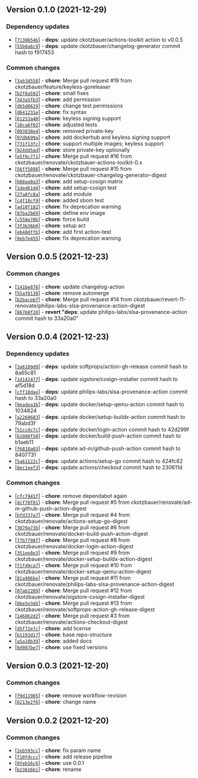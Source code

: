 ## Version 0.1.0 (2021-12-29)

### Dependency updates

* [[`7130654b`](https://github.com/ckotzbauer&#x2F;actions-toolkit/commit/7130654b)] - **deps**: update ckotzbauer&#x2F;actions-toolkit action to v0.0.5
* [[`55b0a6c9`](https://github.com/ckotzbauer&#x2F;actions-toolkit/commit/55b0a6c9)] - **deps**: update ckotzbauer&#x2F;changelog-generator commit hash to f917453

### Common changes

* [[`3ab34558`](https://github.com/ckotzbauer&#x2F;actions-toolkit/commit/3ab34558)] - **chore**: Merge pull request #19 from ckotzbauer&#x2F;feature&#x2F;keyless-goreleaser
* [[`b2f8a592`](https://github.com/ckotzbauer&#x2F;actions-toolkit/commit/b2f8a592)] - **chore**: small fixes
* [[`343a5fb3`](https://github.com/ckotzbauer&#x2F;actions-toolkit/commit/343a5fb3)] - **chore**: add permission
* [[`db5d0629`](https://github.com/ckotzbauer&#x2F;actions-toolkit/commit/db5d0629)] - **chore**: change test permissions
* [[`d641231e`](https://github.com/ckotzbauer&#x2F;actions-toolkit/commit/d641231e)] - **chore**: fix syntax
* [[`61253a40`](https://github.com/ckotzbauer&#x2F;actions-toolkit/commit/61253a40)] - **chore**: keyless signing support
* [[`10ca6f02`](https://github.com/ckotzbauer&#x2F;actions-toolkit/commit/10ca6f02)] - **chore**: adjusted tests
* [[`003038e4`](https://github.com/ckotzbauer&#x2F;actions-toolkit/commit/003038e4)] - **chore**: removed private-key
* [[`97db699a`](https://github.com/ckotzbauer&#x2F;actions-toolkit/commit/97db699a)] - **chore**: add dockerhub and keyless signing support
* [[`731f13fc`](https://github.com/ckotzbauer&#x2F;actions-toolkit/commit/731f13fc)] - **chore**: support multiple images; keyless support
* [[`924dd5ad`](https://github.com/ckotzbauer&#x2F;actions-toolkit/commit/924dd5ad)] - **chore**: store private-key optionally
* [[`e5f8c771`](https://github.com/ckotzbauer&#x2F;actions-toolkit/commit/e5f8c771)] - **chore**: Merge pull request #16 from ckotzbauer&#x2F;renovate&#x2F;ckotzbauer-actions-toolkit-0.x
* [[`56ff5898`](https://github.com/ckotzbauer&#x2F;actions-toolkit/commit/56ff5898)] - **chore**: Merge pull request #15 from ckotzbauer&#x2F;renovate&#x2F;ckotzbauer-changelog-generator-digest
* [[`688aa0a3`](https://github.com/ckotzbauer&#x2F;actions-toolkit/commit/688aa0a3)] - **chore**: add setup-cosign matrix
* [[`1ded61d4`](https://github.com/ckotzbauer&#x2F;actions-toolkit/commit/1ded61d4)] - **chore**: add setup-cosign test
* [[`27a8fc8a`](https://github.com/ckotzbauer&#x2F;actions-toolkit/commit/27a8fc8a)] - **chore**: add module
* [[`c4f18cf9`](https://github.com/ckotzbauer&#x2F;actions-toolkit/commit/c4f18cf9)] - **chore**: added sbom test
* [[`ad18f182`](https://github.com/ckotzbauer&#x2F;actions-toolkit/commit/ad18f182)] - **chore**: fix deprecation warning
* [[`87ba2b69`](https://github.com/ckotzbauer&#x2F;actions-toolkit/commit/87ba2b69)] - **chore**: define env image
* [[`c558e78b`](https://github.com/ckotzbauer&#x2F;actions-toolkit/commit/c558e78b)] - **chore**: force build
* [[`3f3b36b0`](https://github.com/ckotzbauer&#x2F;actions-toolkit/commit/3f3b36b0)] - **chore**: setup act
* [[`eb48dffb`](https://github.com/ckotzbauer&#x2F;actions-toolkit/commit/eb48dffb)] - **chore**: add first action-test
* [[`9eb7e455`](https://github.com/ckotzbauer&#x2F;actions-toolkit/commit/9eb7e455)] - **chore**: fix deprecation warning


## Version 0.0.5 (2021-12-23)

### Common changes

* [[`141be876`](https://github.com/ckotzbauer&#x2F;actions-toolkit/commit/141be876)] - **chore**: update changelog-action
* [[`55af0138`](https://github.com/ckotzbauer&#x2F;actions-toolkit/commit/55af0138)] - **chore**: remove automerge
* [[`b2bace6f`](https://github.com/ckotzbauer&#x2F;actions-toolkit/commit/b2bace6f)] - **chore**: Merge pull request #14 from ckotzbauer&#x2F;revert-11-renovate&#x2F;philips-labs-slsa-provenance-action-digest
* [[`867b8f26`](https://github.com/ckotzbauer&#x2F;actions-toolkit/commit/867b8f26)] - **revert &quot;deps**: update philips-labs&#x2F;slsa-provenance-action commit hash to 33a20a0&quot;


## Version 0.0.4 (2021-12-23)

### Dependency updates

* [[`3a6109d9`](https://github.com/ckotzbauer&#x2F;actions-toolkit/commit/3a6109d9)] - **deps**: update softprops&#x2F;action-gh-release commit hash to 8a65c81
* [[`1d142477`](https://github.com/ckotzbauer&#x2F;actions-toolkit/commit/1d142477)] - **deps**: update sigstore&#x2F;cosign-installer commit hash to af5d18d
* [[`cff18dae`](https://github.com/ckotzbauer&#x2F;actions-toolkit/commit/cff18dae)] - **deps**: update philips-labs&#x2F;slsa-provenance-action commit hash to 33a20a0
* [[`9eadea3b`](https://github.com/ckotzbauer&#x2F;actions-toolkit/commit/9eadea3b)] - **deps**: update docker&#x2F;setup-qemu-action commit hash to 1034824
* [[`a2269683`](https://github.com/ckotzbauer&#x2F;actions-toolkit/commit/a2269683)] - **deps**: update docker&#x2F;setup-buildx-action commit hash to 79abd3f
* [[`51ccdc7c`](https://github.com/ckotzbauer&#x2F;actions-toolkit/commit/51ccdc7c)] - **deps**: update docker&#x2F;login-action commit hash to 42d299f
* [[`61080f50`](https://github.com/ckotzbauer&#x2F;actions-toolkit/commit/61080f50)] - **deps**: update docker&#x2F;build-push-action commit hash to b1aeb11
* [[`f6818a03`](https://github.com/ckotzbauer&#x2F;actions-toolkit/commit/f6818a03)] - **deps**: update ad-m&#x2F;github-push-action commit hash to 8407731
* [[`5a61122c`](https://github.com/ckotzbauer&#x2F;actions-toolkit/commit/5a61122c)] - **deps**: update actions&#x2F;setup-go commit hash to 424fc82
* [[`8ec1eef3`](https://github.com/ckotzbauer&#x2F;actions-toolkit/commit/8ec1eef3)] - **deps**: update actions&#x2F;checkout commit hash to 230611d

### Common changes

* [[`cfc7941f`](https://github.com/ckotzbauer&#x2F;actions-toolkit/commit/cfc7941f)] - **chore**: remove dependabot again
* [[`dcf78f81`](https://github.com/ckotzbauer&#x2F;actions-toolkit/commit/dcf78f81)] - **chore**: Merge pull request #5 from ckotzbauer&#x2F;renovate&#x2F;ad-m-github-push-action-digest
* [[`bfd337a7`](https://github.com/ckotzbauer&#x2F;actions-toolkit/commit/bfd337a7)] - **chore**: Merge pull request #4 from ckotzbauer&#x2F;renovate&#x2F;actions-setup-go-digest
* [[`3070a73b`](https://github.com/ckotzbauer&#x2F;actions-toolkit/commit/3070a73b)] - **chore**: Merge pull request #6 from ckotzbauer&#x2F;renovate&#x2F;docker-build-push-action-digest
* [[`77b7798f`](https://github.com/ckotzbauer&#x2F;actions-toolkit/commit/77b7798f)] - **chore**: Merge pull request #8 from ckotzbauer&#x2F;renovate&#x2F;docker-login-action-digest
* [[`351ee8e3`](https://github.com/ckotzbauer&#x2F;actions-toolkit/commit/351ee8e3)] - **chore**: Merge pull request #9 from ckotzbauer&#x2F;renovate&#x2F;docker-setup-buildx-action-digest
* [[`f1f49ca7`](https://github.com/ckotzbauer&#x2F;actions-toolkit/commit/f1f49ca7)] - **chore**: Merge pull request #10 from ckotzbauer&#x2F;renovate&#x2F;docker-setup-qemu-action-digest
* [[`81a496be`](https://github.com/ckotzbauer&#x2F;actions-toolkit/commit/81a496be)] - **chore**: Merge pull request #11 from ckotzbauer&#x2F;renovate&#x2F;philips-labs-slsa-provenance-action-digest
* [[`07ab2289`](https://github.com/ckotzbauer&#x2F;actions-toolkit/commit/07ab2289)] - **chore**: Merge pull request #12 from ckotzbauer&#x2F;renovate&#x2F;sigstore-cosign-installer-digest
* [[`66e5e3db`](https://github.com/ckotzbauer&#x2F;actions-toolkit/commit/66e5e3db)] - **chore**: Merge pull request #13 from ckotzbauer&#x2F;renovate&#x2F;softprops-action-gh-release-digest
* [[`1468b2d2`](https://github.com/ckotzbauer&#x2F;actions-toolkit/commit/1468b2d2)] - **chore**: Merge pull request #3 from ckotzbauer&#x2F;renovate&#x2F;actions-checkout-digest
* [[`d5f72e7c`](https://github.com/ckotzbauer&#x2F;actions-toolkit/commit/d5f72e7c)] - **chore**: add license
* [[`b1193d17`](https://github.com/ckotzbauer&#x2F;actions-toolkit/commit/b1193d17)] - **chore**: base repo-structure
* [[`a5a10b39`](https://github.com/ckotzbauer&#x2F;actions-toolkit/commit/a5a10b39)] - **chore**: added docs
* [[`6d987be7`](https://github.com/ckotzbauer&#x2F;actions-toolkit/commit/6d987be7)] - **chore**: use fixed versions


## Version 0.0.3 (2021-12-20)

### Common changes

* [[`f9d11985`](https://github.com/ckotzbauer&#x2F;actions-toolkit/commit/f9d11985)] - **chore**: remove workflow-revision
* [[`6213e2f6`](https://github.com/ckotzbauer&#x2F;actions-toolkit/commit/6213e2f6)] - **chore**: change name


## Version 0.0.2 (2021-12-20)

### Common changes

* [[`2eb593cc`](https://github.com/ckotzbauer&#x2F;actions-toolkit/commit/2eb593cc)] - **chore**: fix param name
* [[`f10fdccc`](https://github.com/ckotzbauer&#x2F;actions-toolkit/commit/f10fdccc)] - **chore**: add release pipeline
* [[`0feb16c6`](https://github.com/ckotzbauer&#x2F;actions-toolkit/commit/0feb16c6)] - **chore**: use 0.0.1
* [[`b23616b1`](https://github.com/ckotzbauer&#x2F;actions-toolkit/commit/b23616b1)] - **chore**: rename


